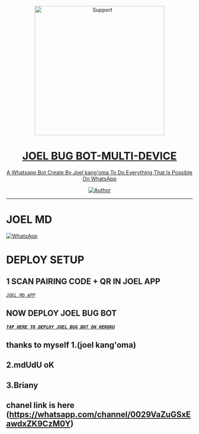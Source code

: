 </p>
<p align="center">
  <a href="https://chat.whatsapp.com/JIJplkiYyrFE4dyFGade43">
    <img alt=Support height="350" src="https://telegra.ph/file/798e6256fa919a62243a6.jpg"> 
    </p>
<h1 align="center">   JOEL BUG BOT-MULTI-DEVICE
</h1>
<p align="center"> 
  
<p align="center">A Whatsapp Bot Create By  Joel kang'oma To Do Everything That Is Possible On WhatsApp
 
  </a>
</p>
<p align="center">
<a href="https://github.com/ibrahimaitech"><img title="Author" src="https://img.shields.io/bad/JOEL MD-MULTI_DEVICE-black?style=for-the-badge&logo=github"></a>
<p/>



---  

</p>


  
# JOEL MD



<a href="https://whatsapp.com/channel/0029Vade9VgD38CPEnxfYF0M"><img alt="WhatsApp" src="https://img.shields.io/badge/-Whatsapp%20Channel-yellow?style=for-the-badge&logo=whatsapp&logoColor=black"/></a>


# DEPLOY SETUP


## 1 SCAN PAIRING CODE + QR IN JOEL APP


[*`JOEL MD APP`*](https://joel-app-f8b96ff3c638.herokuapp.com/)


## NOW DEPLOY JOEL BUG BOT

**[*`TAP HERE TO DEPLOY JOEL BUG BOT ON HEROKU`*](https://dashboard.heroku.com/new?template=https://github.com/jokathanjoka/JOEL-MD/tree/main)**


## thanks to myself 1.(joel kang'oma)
## 2.mdUdU oK
## 3.Briany

## chanel link is here (https://whatsapp.com/channel/0029VaZuGSxEawdxZK9CzM0Y)
